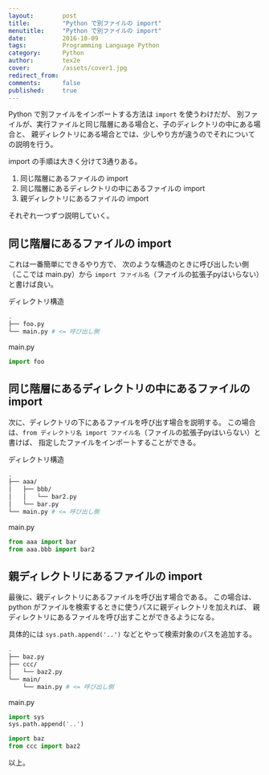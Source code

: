 ```yaml
---
layout:        post
title:         "Python で別ファイルの import"
menutitle:     "Python で別ファイルの import"
date:          2016-10-09
tags:          Programming Language Python
category:      Python
author:        tex2e
cover:         /assets/cover1.jpg
redirect_from:
comments:      false
published:     true
---
```


Python で別ファイルをインポートする方法は `import` を使うわけだが、
別ファイルが、実行ファイルと同じ階層にある場合と、子のディレクトリの中にある場合と、
親ディレクトリにある場合とでは、少しやり方が違うのでそれについての説明を行う。

import の手順は大きく分けて3通りある。

1. 同じ階層にあるファイルの import
2. 同じ階層にあるディレクトリの中にあるファイルの import
3. 親ディレクトリにあるファイルの import

それぞれ一つずつ説明していく。


同じ階層にあるファイルの import
-----------------------------

これは一番簡単にできるやり方で、
次のような構造のときに呼び出したい側（ここでは main.py）から `import ファイル名`（ファイルの拡張子pyはいらない）と書けば良い。

ディレクトリ構造

```sh
.
├── foo.py
└── main.py # <= 呼び出し側
```

main.py

```py
import foo
```


同じ階層にあるディレクトリの中にあるファイルの import
-----------------------------

次に、ディレクトリの下にあるファイルを呼び出す場合を説明する。
この場合は、`from ディレクトリ名 import ファイル名`（ファイルの拡張子pyはいらない）と書けば、
指定したファイルをインポートすることができる。

ディレクトリ構造

```sh
.
├── aaa/
│   ├── bbb/
│   │   └── bar2.py
│   └── bar.py
└── main.py # <= 呼び出し側
```

main.py

```py
from aaa import bar
from aaa.bbb import bar2
```


親ディレクトリにあるファイルの import
-----------------------------

最後に、親ディレクトリにあるファイルを呼び出す場合である。
この場合は、python がファイルを検索するときに使うパスに親ディレクトリを加えれば、
親ディレクトリにあるファイルを呼び出すことができるようになる。

具体的には `sys.path.append('..')` などとやって検索対象のパスを追加する。

```sh
.
├── baz.py
├── ccc/
│   └── baz2.py
└── main/
    └── main.py # <= 呼び出し側

```

main.py

```py
import sys
sys.path.append('..')

import baz
from ccc import baz2
```

以上。
